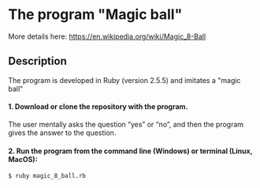 # The program "Magic ball"

More details here: https://en.wikipedia.org/wiki/Magic_8-Ball

## Description

The program is developed in Ruby (version 2.5.5) and imitates a "magic ball"

#### 1. Download or clone the repository with the program.

The user mentally asks the question “yes” or “no”, and then the program gives the answer to the question.

#### 2. Run the program from the command line (Windows) or terminal (Linux, MacOS):

```
$ ruby magic_8_ball.rb
```
